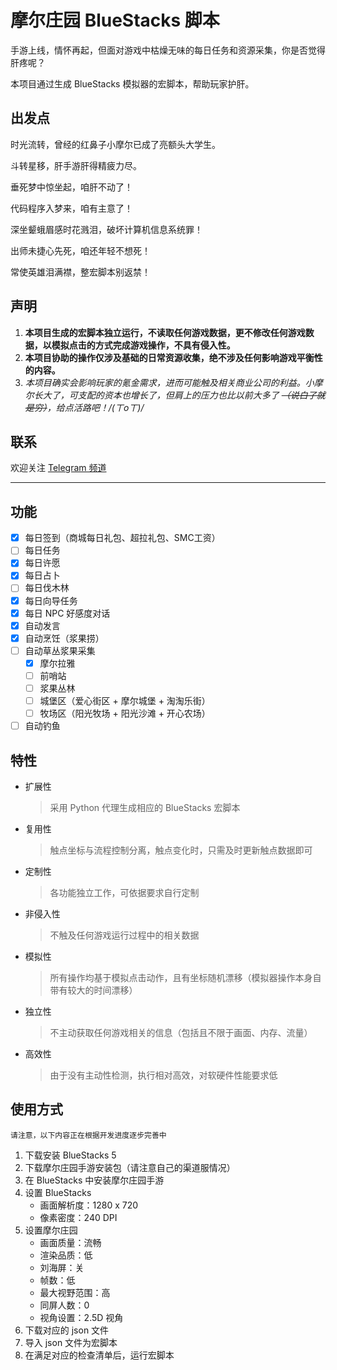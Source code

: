 # 摩尔庄园 BlueStacks 脚本
手游上线，情怀再起，但面对游戏中枯燥无味的每日任务和资源采集，你是否觉得肝疼呢？

本项目通过生成 BlueStacks 模拟器的宏脚本，帮助玩家护肝。

## 出发点
时光流转，曾经的红鼻子小摩尔已成了亮额头大学生。

斗转星移，肝手游肝得精疲力尽。

垂死梦中惊坐起，咱肝不动了！

代码程序入梦来，咱有主意了！

深坐颦蛾眉感时花溅泪，破坏计算机信息系统罪！

出师未捷心先死，咱还年轻不想死！

常使英雄泪满襟，整宏脚本别返禁！

## 声明
1. **本项目生成的宏脚本独立运行，不读取任何游戏数据，更不修改任何游戏数据，以模拟点击的方式完成游戏操作，不具有侵入性。**
2. **本项目协助的操作仅涉及基础的日常资源收集，绝不涉及任何影响游戏平衡性的内容。**
3. *本项目确实会影响玩家的氪金需求，进而可能触及相关商业公司的利益。小摩尔长大了，可支配的资本也增长了，但肩上的压力也比以前大多了 ~~（说白了就是穷）~~，给点活路吧！/(ㄒoㄒ)/*



## 联系
欢迎关注 [Telegram 频道](https://t.me/mole61)


---

## 功能
- [x] 每日签到（商城每日礼包、超拉礼包、SMC工资）
- [ ] 每日任务
- [x] 每日许愿
- [x] 每日占卜
- [ ] 每日伐木林
- [x] 每日向导任务
- [x] 每日 NPC 好感度对话
- [x] 自动发言
- [x] 自动烹饪（浆果捞）
- [ ] 自动草丛浆果采集
  - [x] 摩尔拉雅
  - [ ] 前哨站
  - [ ] 浆果丛林
  - [ ] 城堡区（爱心街区 + 摩尔城堡 + 淘淘乐街）
  - [ ] 牧场区（阳光牧场 + 阳光沙滩 + 开心农场）
  
- [ ] 自动钓鱼

## 特性
- 扩展性
  > 采用 Python 代理生成相应的 BlueStacks 宏脚本
- 复用性
  > 触点坐标与流程控制分离，触点变化时，只需及时更新触点数据即可
- 定制性
  > 各功能独立工作，可依据要求自行定制
- 非侵入性
  > 不触及任何游戏运行过程中的相关数据
- 模拟性
  > 所有操作均基于模拟点击动作，且有坐标随机漂移（模拟器操作本身自带有较大的时间漂移）
- 独立性
  > 不主动获取任何游戏相关的信息（包括且不限于画面、内存、流量）
- 高效性
  > 由于没有主动性检测，执行相对高效，对软硬件性能要求低

## 使用方式
`请注意，以下内容正在根据开发进度逐步完善中`
1. 下载安装 BlueStacks 5
2. 下载摩尔庄园手游安装包（请注意自己的渠道服情况）
3. 在 BlueStacks 中安装摩尔庄园手游
4. 设置 BlueStacks
   - 画面解析度：1280 x 720
   - 像素密度：240 DPI
5. 设置摩尔庄园
   - 画面质量：流畅
   - 渲染品质：低
   - 刘海屏：关
   - 帧数：低
   - 最大视野范围：高
   - 同屏人数：0
   - 视角设置：2.5D 视角
6. 下载对应的 json 文件
7. 导入 json 文件为宏脚本
8. 在满足对应的检查清单后，运行宏脚本
